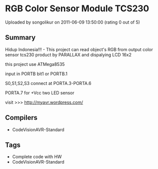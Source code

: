 # RGB Color Sensor Module TCS230

Uploaded by songolikur on 2011-06-09 13:50:00 (rating 0 out of 5)

## Summary

Hidup Indonesia!!! - This project can read object's RGB from output color sensor tcs230 product by PARALLAX and dispalying LCD 16x2


this project use ATMega8535  

input in PORTB bit1 or PORTB.1  

S0,S1,S2,S3 connect at PORTA.3-PORTA.6  

PORTA.7 for +Vcc two LED sensor


visit >>> <http://myavr.wordpress.com/>

## Compilers

- CodeVisionAVR-Standard

## Tags

- Complete code with HW
- CodeVisionAVR-Standard
